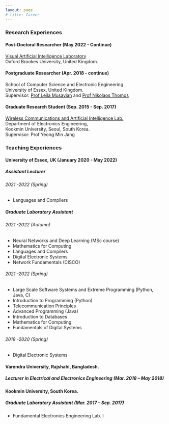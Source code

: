 ```yaml
---
layout: page
# title: Career
---
```


### Research Experiences
#### Post-Doctoral Researcher (May 2022 - Continue)
[Visual Artificial Intelligence Laboratory](https://cms.brookes.ac.uk/staff/FabioCuzzolin/)  
Oxford Brookes University, United Kingdom.

  
#### Postgraduate Researcher (Apr. 2018 - continue)
School of Computer Science and Electronic Engineering  
University of Essex, United Kingdom.  
Supervisor: [Prof Leila Musavian](https://www.essex.ac.uk/people/musav85708/leila-musavian) and [Prof Nikolaos Thomos](https://www.essex.ac.uk/people/thomo13706/nikolaos-thomos)


#### Graduate Research Student (Sep. 2015 - Sep. 2017)
[Wireless Communications and Artificial Intelligence Lab.](http://wireless.kookmin.ac.kr/#)  
Department of Electronics Engineering,  
Kookmin University, Seoul, South Korea.  
Supervisor: Prof Yeong Min Jang
  
  
### Teaching Experiences

#### University of Essex, UK (January 2020 - May 2022)
##### Assistant Lecturer
###### 2021 -2022 (Spring)
* Languages and Compilers 

##### Graduate Laboratory Assistant
###### 2021 -2022 (Autumn)
* Neural Networks and Deep Learning (MSc course)
* Mathematics for Computing
* Languages and Compilers 
* Digital Electronic Systems
* Network Fundamentals (CISCO)

###### 2021 -2022 (Spring)
* Large Scale Software Systems and Extreme Programming (Python, Java, C)
* Introduction to Programming (Python)
* Telecommunication Principles
* Advanced Programming (Java)
* Introduction to Databases
* Mathematics for Computing
* Fundamentals of Digital Systems

###### 2019 -2020 (Spring)
* Digital Electronic Systems


#### Varendra University, Rajshahi, Bangladesh. 
##### Lecturer in Electrical and Electronics Engineering (Mar. 2018 – May 2018)

#### Kookmin University, South Korea.
##### Graduate Laboratory Assistant (Mar. 2017 – Sep. 2017)  
* Fundamental Electronics Engineering Lab. I
